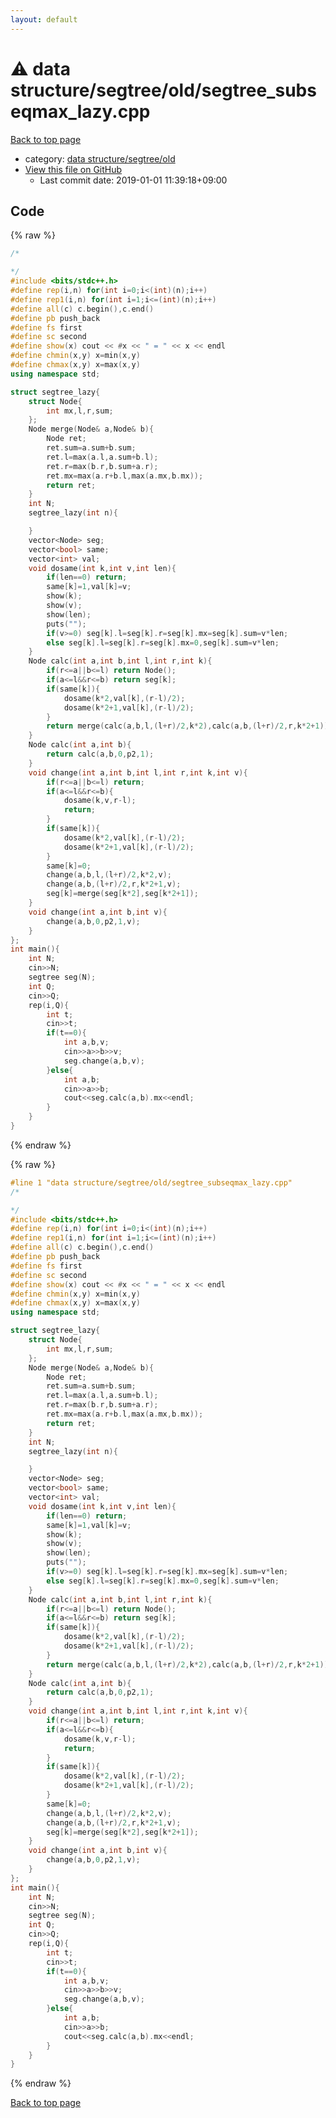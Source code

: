 ```yaml
---
layout: default
---
```


<!-- mathjax config similar to math.stackexchange -->
<script type="text/javascript" async
  src="https://cdnjs.cloudflare.com/ajax/libs/mathjax/2.7.5/MathJax.js?config=TeX-MML-AM_CHTML">
</script>
<script type="text/x-mathjax-config">
  MathJax.Hub.Config({
    TeX: { equationNumbers: { autoNumber: "AMS" }},
    tex2jax: {
      inlineMath: [ ['$','$'] ],
      processEscapes: true
    },
    "HTML-CSS": { matchFontHeight: false },
    displayAlign: "left",
    displayIndent: "2em"
  });
</script>

<script type="text/javascript" src="https://cdnjs.cloudflare.com/ajax/libs/jquery/3.4.1/jquery.min.js"></script>
<script src="https://cdn.jsdelivr.net/npm/jquery-balloon-js@1.1.2/jquery.balloon.min.js" integrity="sha256-ZEYs9VrgAeNuPvs15E39OsyOJaIkXEEt10fzxJ20+2I=" crossorigin="anonymous"></script>
<script type="text/javascript" src="../../../../assets/js/copy-button.js"></script>
<link rel="stylesheet" href="../../../../assets/css/copy-button.css" />


# :warning: data structure/segtree/old/segtree_subseqmax_lazy.cpp

<a href="../../../../index.html">Back to top page</a>

* category: <a href="../../../../index.html#fd751f78534902643f339bc0ff029c45">data structure/segtree/old</a>
* <a href="{{ site.github.repository_url }}/blob/master/data structure/segtree/old/segtree_subseqmax_lazy.cpp">View this file on GitHub</a>
    - Last commit date: 2019-01-01 11:39:18+09:00




## Code

<a id="unbundled"></a>
{% raw %}
```cpp
/*

*/
#include <bits/stdc++.h>
#define rep(i,n) for(int i=0;i<(int)(n);i++)
#define rep1(i,n) for(int i=1;i<=(int)(n);i++)
#define all(c) c.begin(),c.end()
#define pb push_back
#define fs first
#define sc second
#define show(x) cout << #x << " = " << x << endl
#define chmin(x,y) x=min(x,y)
#define chmax(x,y) x=max(x,y)
using namespace std;

struct segtree_lazy{
	struct Node{
		int mx,l,r,sum;
	};
	Node merge(Node& a,Node& b){
		Node ret;
		ret.sum=a.sum+b.sum;
		ret.l=max(a.l,a.sum+b.l);
		ret.r=max(b.r,b.sum+a.r);
		ret.mx=max(a.r+b.l,max(a.mx,b.mx));
		return ret;
	}
	int N;
	segtree_lazy(int n){

	}
	vector<Node> seg;
	vector<bool> same;
	vector<int> val;
	void dosame(int k,int v,int len){
		if(len==0) return;
		same[k]=1,val[k]=v;
		show(k);
		show(v);
		show(len);
		puts("");
		if(v>=0) seg[k].l=seg[k].r=seg[k].mx=seg[k].sum=v*len;
		else seg[k].l=seg[k].r=seg[k].mx=0,seg[k].sum=v*len;
	}
	Node calc(int a,int b,int l,int r,int k){
		if(r<=a||b<=l) return Node();
		if(a<=l&&r<=b) return seg[k];
		if(same[k]){
			dosame(k*2,val[k],(r-l)/2);
			dosame(k*2+1,val[k],(r-l)/2);
		}
		return merge(calc(a,b,l,(l+r)/2,k*2),calc(a,b,(l+r)/2,r,k*2+1));
	}
	Node calc(int a,int b){
		return calc(a,b,0,p2,1);
	}
	void change(int a,int b,int l,int r,int k,int v){
		if(r<=a||b<=l) return;
		if(a<=l&&r<=b){
			dosame(k,v,r-l);
			return;
		}
		if(same[k]){
			dosame(k*2,val[k],(r-l)/2);
			dosame(k*2+1,val[k],(r-l)/2);
		}
		same[k]=0;
		change(a,b,l,(l+r)/2,k*2,v);
		change(a,b,(l+r)/2,r,k*2+1,v);
		seg[k]=merge(seg[k*2],seg[k*2+1]);
	}
	void change(int a,int b,int v){
		change(a,b,0,p2,1,v);
	}
};
int main(){
	int N;
	cin>>N;
	segtree seg(N);
	int Q;
	cin>>Q;
	rep(i,Q){
		int t;
		cin>>t;
		if(t==0){
			int a,b,v;
			cin>>a>>b>>v;
			seg.change(a,b,v);
		}else{
			int a,b;
			cin>>a>>b;
			cout<<seg.calc(a,b).mx<<endl;
		}
	}
}

```
{% endraw %}

<a id="bundled"></a>
{% raw %}
```cpp
#line 1 "data structure/segtree/old/segtree_subseqmax_lazy.cpp"
/*

*/
#include <bits/stdc++.h>
#define rep(i,n) for(int i=0;i<(int)(n);i++)
#define rep1(i,n) for(int i=1;i<=(int)(n);i++)
#define all(c) c.begin(),c.end()
#define pb push_back
#define fs first
#define sc second
#define show(x) cout << #x << " = " << x << endl
#define chmin(x,y) x=min(x,y)
#define chmax(x,y) x=max(x,y)
using namespace std;

struct segtree_lazy{
	struct Node{
		int mx,l,r,sum;
	};
	Node merge(Node& a,Node& b){
		Node ret;
		ret.sum=a.sum+b.sum;
		ret.l=max(a.l,a.sum+b.l);
		ret.r=max(b.r,b.sum+a.r);
		ret.mx=max(a.r+b.l,max(a.mx,b.mx));
		return ret;
	}
	int N;
	segtree_lazy(int n){

	}
	vector<Node> seg;
	vector<bool> same;
	vector<int> val;
	void dosame(int k,int v,int len){
		if(len==0) return;
		same[k]=1,val[k]=v;
		show(k);
		show(v);
		show(len);
		puts("");
		if(v>=0) seg[k].l=seg[k].r=seg[k].mx=seg[k].sum=v*len;
		else seg[k].l=seg[k].r=seg[k].mx=0,seg[k].sum=v*len;
	}
	Node calc(int a,int b,int l,int r,int k){
		if(r<=a||b<=l) return Node();
		if(a<=l&&r<=b) return seg[k];
		if(same[k]){
			dosame(k*2,val[k],(r-l)/2);
			dosame(k*2+1,val[k],(r-l)/2);
		}
		return merge(calc(a,b,l,(l+r)/2,k*2),calc(a,b,(l+r)/2,r,k*2+1));
	}
	Node calc(int a,int b){
		return calc(a,b,0,p2,1);
	}
	void change(int a,int b,int l,int r,int k,int v){
		if(r<=a||b<=l) return;
		if(a<=l&&r<=b){
			dosame(k,v,r-l);
			return;
		}
		if(same[k]){
			dosame(k*2,val[k],(r-l)/2);
			dosame(k*2+1,val[k],(r-l)/2);
		}
		same[k]=0;
		change(a,b,l,(l+r)/2,k*2,v);
		change(a,b,(l+r)/2,r,k*2+1,v);
		seg[k]=merge(seg[k*2],seg[k*2+1]);
	}
	void change(int a,int b,int v){
		change(a,b,0,p2,1,v);
	}
};
int main(){
	int N;
	cin>>N;
	segtree seg(N);
	int Q;
	cin>>Q;
	rep(i,Q){
		int t;
		cin>>t;
		if(t==0){
			int a,b,v;
			cin>>a>>b>>v;
			seg.change(a,b,v);
		}else{
			int a,b;
			cin>>a>>b;
			cout<<seg.calc(a,b).mx<<endl;
		}
	}
}

```
{% endraw %}

<a href="../../../../index.html">Back to top page</a>

